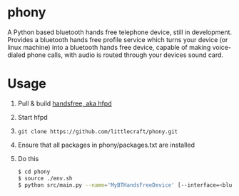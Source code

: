 # phony
A Python based bluetooth hands free telephone device, still in development.  Provides a bluetooth hands free profile service which turns your device (or linux machine) into a bluetooth hands free device, capable of making voice-dialed phone calls, with audio is routed through your devices sound card.

# Usage
1. Pull & build [handsfree, aka hfpd](https://github.com/heinervdm/nohands)
1. Start hfpd
1. ```git clone https://github.com/littlecraft/phony.git```
1. Ensure that all packages in phony/packages.txt are installed
1. Do this

    ```bash
    $ cd phony
    $ source ./env.sh
    $ python src/main.py --name='MyBTHandsFreeDevice' [--interface=<bluetooth-mac-addr>] [--pin=<legacy-paring-pin>] 
    ```
